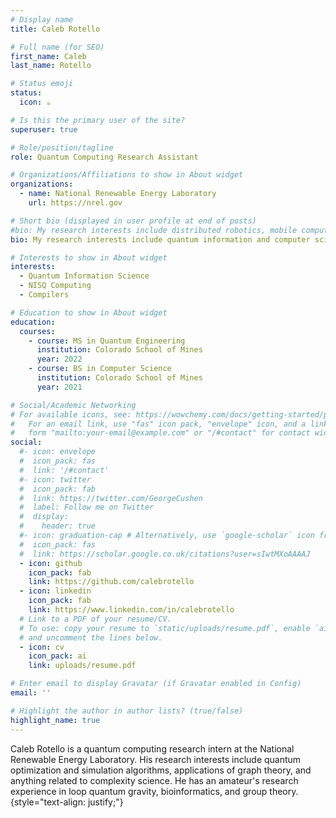 ```yaml
---
# Display name
title: Caleb Rotello

# Full name (for SEO)
first_name: Caleb
last_name: Rotello

# Status emoji
status:
  icon: ☕️

# Is this the primary user of the site?
superuser: true

# Role/position/tagline
role: Quantum Computing Research Assistant

# Organizations/Affiliations to show in About widget
organizations:
  - name: National Renewable Energy Laboratory
    url: https://nrel.gov

# Short bio (displayed in user profile at end of posts)
#bio: My research interests include distributed robotics, mobile computing and programmable matter.
bio: My research interests include quantum information and computer science.

# Interests to show in About widget
interests:
  - Quantum Information Science
  - NISQ Computing
  - Compilers

# Education to show in About widget
education:
  courses:
    - course: MS in Quantum Engineering
      institution: Colorado School of Mines
      year: 2022
    - course: BS in Computer Science
      institution: Colorado School of Mines
      year: 2021

# Social/Academic Networking
# For available icons, see: https://wowchemy.com/docs/getting-started/page-builder/#icons
#   For an email link, use "fas" icon pack, "envelope" icon, and a link in the
#   form "mailto:your-email@example.com" or "/#contact" for contact widget.
social:
  #- icon: envelope
  #  icon_pack: fas
  #  link: '/#contact'
  #- icon: twitter
  #  icon_pack: fab
  #  link: https://twitter.com/GeorgeCushen
  #  label: Follow me on Twitter
  #  display:
  #    header: true
  #- icon: graduation-cap # Alternatively, use `google-scholar` icon from `ai` icon pack
  #  icon_pack: fas
  #  link: https://scholar.google.co.uk/citations?user=sIwtMXoAAAAJ
  - icon: github
    icon_pack: fab
    link: https://github.com/calebrotello
  - icon: linkedin
    icon_pack: fab
    link: https://www.linkedin.com/in/calebrotello
  # Link to a PDF of your resume/CV.
  # To use: copy your resume to `static/uploads/resume.pdf`, enable `ai` icons in `params.yaml`,
  # and uncomment the lines below.
  - icon: cv
    icon_pack: ai
    link: uploads/resume.pdf

# Enter email to display Gravatar (if Gravatar enabled in Config)
email: ''

# Highlight the author in author lists? (true/false)
highlight_name: true
---
```


Caleb Rotello is a quantum computing research intern at the National Renewable Energy Laboratory. His research interests include quantum optimization and simulation algorithms, applications of graph theory, and anything related to complexity science. He has an amateur's research experience in loop quantum gravity, bioinformatics, and group theory.
{style="text-align: justify;"}

